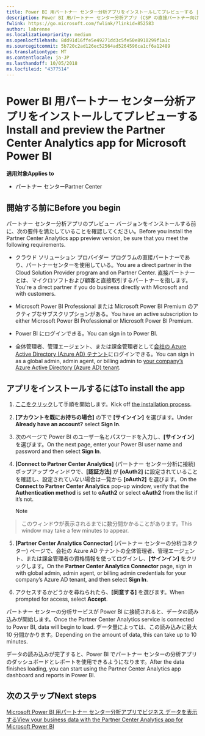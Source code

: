 ```yaml
---
title: Power BI 用パートナー センター分析アプリをインストールしてプレビューする | パートナー センター
description: Power BI 用パートナー センター分析アプリ (CSP の直接パートナー向け) をプレビューするには、次の手順に従います。
fwlink: https://go.microsoft.com/fwlink/?linkid=852583
author: labrenne
ms.localizationpriority: medium
ms.openlocfilehash: 8dd91d16ffe5e49271dd3c5fe50e8910299f1a1c
ms.sourcegitcommit: 5b720c2ad126ec52564ad5264596ca1cf6a12489
ms.translationtype: MT
ms.contentlocale: ja-JP
ms.lasthandoff: 10/05/2018
ms.locfileid: "4377514"
---
```

# <a name="install-and-preview-the-partner-center-analytics-app-for-microsoft-power-bi"></a><span data-ttu-id="43a76-103">Power BI 用パートナー センター分析アプリをインストールしてプレビューする</span><span class="sxs-lookup"><span data-stu-id="43a76-103">Install and preview the Partner Center Analytics app for Microsoft Power BI</span></span>

**<span data-ttu-id="43a76-104">適用対象</span><span class="sxs-lookup"><span data-stu-id="43a76-104">Applies to</span></span>**

-   <span data-ttu-id="43a76-105">パートナー センター</span><span class="sxs-lookup"><span data-stu-id="43a76-105">Partner Center</span></span>

## <a name="before-you-begin"></a><span data-ttu-id="43a76-106">開始する前に</span><span class="sxs-lookup"><span data-stu-id="43a76-106">Before you begin</span></span>

<span data-ttu-id="43a76-107">パートナー センター分析アプリのプレビュー バージョンをインストールする前に、次の要件を満たしていることを確認してください。</span><span class="sxs-lookup"><span data-stu-id="43a76-107">Before you install the Partner Center Analytics app preview version, be sure that you meet the following requirements.</span></span>

-   <span data-ttu-id="43a76-108">クラウド ソリューション プロバイダー プログラムの直接パートナーであり、パートナーセンターを使用している。</span><span class="sxs-lookup"><span data-stu-id="43a76-108">You are a direct partner in the Cloud Solution Provider program and on Partner Center.</span></span> <span data-ttu-id="43a76-109">直接パートナーとは、マイクロソフトおよび顧客と直接取引するパートナーを指します。</span><span class="sxs-lookup"><span data-stu-id="43a76-109">You're a direct partner if you do business directly with Microsoft and with customers.</span></span>

-   <span data-ttu-id="43a76-110">Microsoft Power BI Professional または Microsoft Power BI Premium のアクティブなサブスクリプションがある。</span><span class="sxs-lookup"><span data-stu-id="43a76-110">You have an active subscription to either Microsoft Power BI Professional or Microsoft Power BI Premium.</span></span>

-   <span data-ttu-id="43a76-111">Power BI にログインできる。</span><span class="sxs-lookup"><span data-stu-id="43a76-111">You can sign in to Power BI.</span></span>

-   <span data-ttu-id="43a76-112">全体管理者、管理エージェント、または課金管理者として[会社の Azure Active Directory (Azure AD) テナント](azure-active-directory-tenants-and-partner-center.md)にログインできる。</span><span class="sxs-lookup"><span data-stu-id="43a76-112">You can sign in as a global admin, admin agent, or billing admin to [your company’s Azure Active Directory (Azure AD) tenant](azure-active-directory-tenants-and-partner-center.md).</span></span>

## <a name="to-install-the-app"></a><span data-ttu-id="43a76-113">アプリをインストールするには</span><span class="sxs-lookup"><span data-stu-id="43a76-113">To install the app</span></span>

1. <span data-ttu-id="43a76-114">[ここをクリック](https://app.powerbi.com/getdata/services/partneranalytics?cpcode=PartnerCenterAnalytics&getDataForceConnect=true&alwaysPromptForContentProviderCreds=true)して手順を開始します。</span><span class="sxs-lookup"><span data-stu-id="43a76-114">Kick off [the installation process](https://app.powerbi.com/getdata/services/partneranalytics?cpcode=PartnerCenterAnalytics&getDataForceConnect=true&alwaysPromptForContentProviderCreds=true).</span></span>

2. <span data-ttu-id="43a76-115">**[アカウントを既にお持ちの場合]** の下で **[サインイン]** を選びます。</span><span class="sxs-lookup"><span data-stu-id="43a76-115">Under **Already have an account?** select **Sign In**.</span></span> 

3.  <span data-ttu-id="43a76-116">次のページで Power BI のユーザー名とパスワードを入力し、**[サインイン]** を選びます。</span><span class="sxs-lookup"><span data-stu-id="43a76-116">On the next page, enter your Power BI user name and password and then select **Sign In**.</span></span> 

4.  <span data-ttu-id="43a76-117">**[Connect to Partner Center Analytics]** (パートナー センター分析に接続) ポップアップ ウィンドウで、**[認証方法]** が **[oAuth2]** に設定されていることを確認し、設定されていない場合は一覧から **[oAuth2]** を選びます。</span><span class="sxs-lookup"><span data-stu-id="43a76-117">On the **Connect to Partner Center Analytics** pop-up window, verify that the **Authentication method** is set to **oAuth2** or select **oAuth2** from the list if it’s not.</span></span> 

    > [!NOTE]  
>  <span data-ttu-id="43a76-118">このウィンドウが表示されるまでに数分間かかることがあります。</span><span class="sxs-lookup"><span data-stu-id="43a76-118">This window may take a few minutes to appear.</span></span>

5.  <span data-ttu-id="43a76-119">**[Partner Center Analytics Connector]** (パートナー センターの分析コネクター) ページで、会社の Azure AD テナントの全体管理者、管理エージェント、または課金管理者の資格情報を使ってログインし、**[サインイン]** をクリックします。</span><span class="sxs-lookup"><span data-stu-id="43a76-119">On the **Partner Center Analytics Connector** page, sign in with global admin, admin agent, or billing admin credentials for your company’s Azure AD tenant, and then select **Sign In**.</span></span>
 
6.  <span data-ttu-id="43a76-120">アクセスするかどうかを尋ねられたら、**[同意する]** を選びます。</span><span class="sxs-lookup"><span data-stu-id="43a76-120">When prompted for access, select **Accept**.</span></span> 

<span data-ttu-id="43a76-121">パートナー センターの分析サービスが Power BI に接続されると、データの読み込みが開始します。</span><span class="sxs-lookup"><span data-stu-id="43a76-121">Once the Partner Center Analytics service is connected to Power BI, data will begin to load.</span></span> <span data-ttu-id="43a76-122">データ量によっては、この読み込みに最大 10 分間かかります。</span><span class="sxs-lookup"><span data-stu-id="43a76-122">Depending on the amount of data, this can take up to 10 minutes.</span></span> 

<span data-ttu-id="43a76-123">データの読み込みが完了すると、Power BI でパートナー センターの分析アプリのダッシュボードとレポートを使用できるようになります。</span><span class="sxs-lookup"><span data-stu-id="43a76-123">After the data finishes loading, you can start using the Partner Center Analytics app dashboard and reports in Power BI.</span></span>

## <a name="next-steps"></a><span data-ttu-id="43a76-124">次のステップ</span><span class="sxs-lookup"><span data-stu-id="43a76-124">Next steps</span></span>

[<span data-ttu-id="43a76-125">Microsoft Power BI 用パートナー センター分析アプリでビジネス データを表示する</span><span class="sxs-lookup"><span data-stu-id="43a76-125">View your business data with the Partner Center Analytics app for Microsoft Power BI</span></span>](power-bi-app-for-direct-partners-use.md)
